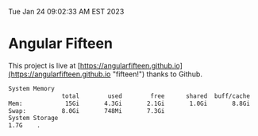 Tue Jan 24 09:02:33 AM EST 2023

# Angular Fifteen


This project is live at [https://angularfifteen.github.io](https://angularfifteen.github.io "fifteen!") thanks to Github.

```bash
System Memory
               total        used        free      shared  buff/cache   available
Mem:            15Gi       4.3Gi       2.1Gi       1.0Gi       8.8Gi       9.6Gi
Swap:          8.0Gi       748Mi       7.3Gi
System Storage
1.7G	.

